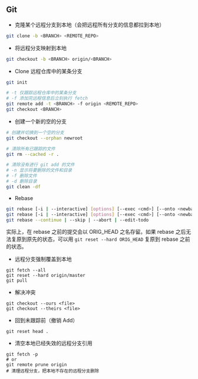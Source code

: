 ## Git

- 克隆某个远程分支到本地（会把远程所有分支的信息都拉到本地）

```sh
git clone -b <BRANCH> <REMOTE_REPO>
```

- 将远程分支映射到本地

``` sh
git checkout -b <BRANCH> origin/<BRANCH>
```

- Clone 远程仓库中的某条分支

```sh
git init

# -t 仅跟踪远程仓库中的某条分支
# -f 添加完远程信息后立刻执行 fetch
git remote add -t <BRANCH> -f origin <REMOTE_REPO>
git checkout <BRANCH>
```

- 创建一个新的空的分支

```sh
# 创建并切换到一个空的分支
git checkout --orphan newroot

# 清除所有已跟踪的文件
git rm --cached -r .

# 清除没有进行 git add 的文件
# -n 显示将要删除的文件和目录
# -f 删除文件
# -d 删除目录
git clean -df
```

- Rebase

```sh
git rebase [-i | --interactive] [options] [--exec <cmd>] [--onto <newbase>] [<upstream>] [<branch>]
git rebase [-i | --interactive] [options] [--exec <cmd>] [--onto <newbase>] --root [<branch>]
git rebase --continue | --skip | --abort | --edit-todo
```

实际上，在 rebase 之前的提交会以 ORIG_HEAD 之名存留。如果 rebase 之后无法复原到原先的状态，可以用 `git reset --hard ORIG_HEAD` 复原到 rebase 之前的状态。

- 远程分支强制覆盖到本地

```
git fetch --all  
git reset --hard origin/master 
git pull
```

- 解决冲突
```
git checkout --ours <file>
git checkout --theirs <file>
```

- 回到未跟踪前（撤销 Add）
```
git reset head .
```

- 清空本地已经失效的远程分支引用
```
git fetch -p
# or
git remote prune origin
# 清理远程分支，把本地不存在的远程分支删除
```
